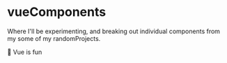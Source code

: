 # vueComponents

Where I'll be experimenting, and breaking out individual components from my some of my randomProjects.

💚 Vue is fun
